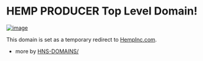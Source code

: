 # HEMP PRODUCER Top Level Domain!

[![image](https://user-images.githubusercontent.com/37987346/101999396-a37e4380-3caa-11eb-8cc6-e61fb53c7855.png)](http://shapereality.innerinetcompany.hns.to/)

This domain is set as a temporary redirect to [HempInc.com](https://www.hempinc.com/investors/).

- more by [HNS-DOMAINS/](http://home.hns-domains.hns.to/)
